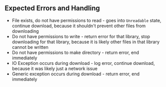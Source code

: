 ## Expected Errors and Handling

- File exists, do not have permissions to read - goes into `Unreadable` state, continue download, because it shouldn't prevent other files from downloading
- Do not have permissions to write - return error for that library, stop downloading for that library, because it is likely other files in that library cannot be written
- Do not have permissions to make directory - return error, end immediately
- IO Exception occurs during download - log error, continue download, because it was likely just a network issue
- Generic exception occurs during download - return error, end immediately